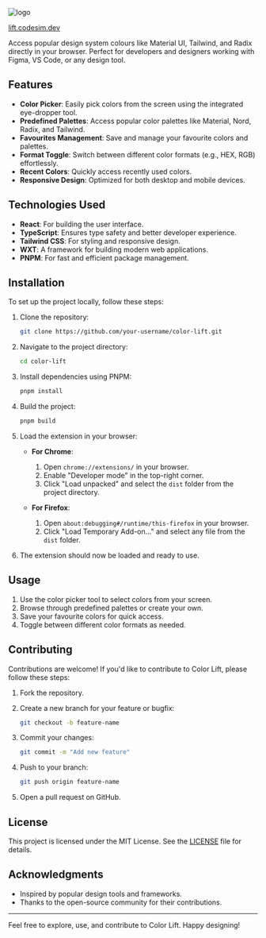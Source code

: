 ![logo](https://github.com/user-attachments/assets/9571c41a-920f-4476-b29c-1dc6a6466153)

[lift.codesim.dev](https://lift.codesim.dev/)

Access popular design system colours like Material UI, Tailwind, and Radix directly in your browser. Perfect for developers and designers working with Figma, VS Code, or any design tool.


## Features

- **Color Picker**: Easily pick colors from the screen using the integrated eye-dropper tool.
- **Predefined Palettes**: Access popular color palettes like Material, Nord, Radix, and Tailwind.
- **Favourites Management**: Save and manage your favourite colors and palettes.
- **Format Toggle**: Switch between different color formats (e.g., HEX, RGB) effortlessly.
- **Recent Colors**: Quickly access recently used colors.
- **Responsive Design**: Optimized for both desktop and mobile devices.

## Technologies Used

- **React**: For building the user interface.
- **TypeScript**: Ensures type safety and better developer experience.
- **Tailwind CSS**: For styling and responsive design.
- **WXT**: A framework for building modern web applications.
- **PNPM**: For fast and efficient package management.

## Installation

To set up the project locally, follow these steps:

1. Clone the repository:

   ```bash
   git clone https://github.com/your-username/color-lift.git
   ```

2. Navigate to the project directory:

   ```bash
   cd color-lift
   ```

3. Install dependencies using PNPM:

   ```bash
   pnpm install
   ```

4. Build the project:

   ```bash
   pnpm build
   ```

5. Load the extension in your browser:

   - **For Chrome**:

     1. Open `chrome://extensions/` in your browser.
     2. Enable "Developer mode" in the top-right corner.
     3. Click "Load unpacked" and select the `dist` folder from the project directory.

   - **For Firefox**:
     1. Open `about:debugging#/runtime/this-firefox` in your browser.
     2. Click "Load Temporary Add-on..." and select any file from the `dist` folder.

6. The extension should now be loaded and ready to use.

## Usage

1. Use the color picker tool to select colors from your screen.
2. Browse through predefined palettes or create your own.
3. Save your favourite colors for quick access.
4. Toggle between different color formats as needed.

## Contributing

Contributions are welcome! If you'd like to contribute to Color Lift, please follow these steps:

1. Fork the repository.
2. Create a new branch for your feature or bugfix:

   ```bash
   git checkout -b feature-name
   ```

3. Commit your changes:

   ```bash
   git commit -m "Add new feature"
   ```

4. Push to your branch:

   ```bash
   git push origin feature-name
   ```

5. Open a pull request on GitHub.

## License

This project is licensed under the MIT License. See the [LICENSE](LICENSE) file for details.

## Acknowledgments

- Inspired by popular design tools and frameworks.
- Thanks to the open-source community for their contributions.

---

Feel free to explore, use, and contribute to Color Lift. Happy designing!
